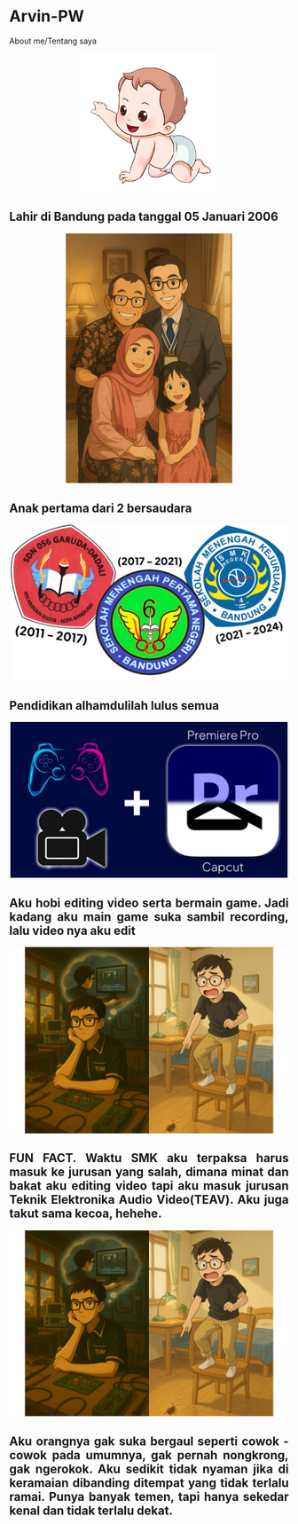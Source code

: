 # Arvin-PW
About me/Tentang saya

<p align="center">
  <img src="https://github.com/arvin-prakasa-wijaya/Arvin-PW/blob/main/bayi%20kartun.png?raw=true" alt="Profil Arvin" width="250"/>
</p>

<div align="justify">
  
  <h2>Lahir di Bandung pada tanggal 05 Januari 2006 </h2>

  <p align="center">
  <img src="https://github.com/arvin-prakasa-wijaya/Arvin-PW/blob/main/Fam.png?raw=true" alt="Profil Arvin" width="300"/>
</p>

<div align="justify">
  
  <h2>Anak pertama dari 2 bersaudara</h2>

   <p align="center">
  <img src="https://github.com/arvin-prakasa-wijaya/Arvin-PW/blob/main/pendidikan%20sekolah.png?raw=true" alt="Profil Arvin" width="500"/>
</p>

<div align="justify">
  
  <h2>Pendidikan alhamdulilah lulus semua</h2>

<p align="center">
  <img src="https://github.com/arvin-prakasa-wijaya/Arvin-PW/blob/main/ngonten.jpg?raw=true" alt="Profil Arvin" width="500"/>
</p>

<div align="justify">
  
  <h2>Aku hobi editing video serta bermain game. Jadi kadang aku main game suka sambil recording, lalu video nya aku edit </h2>

  <p align="center">
  <img src="https://github.com/arvin-prakasa-wijaya/Arvin-PW/blob/main/funfact.png?raw=true" alt="Profil Arvin" width="550"/>
</p>

<div align="justify">
  
  <h2>FUN FACT. Waktu SMK aku terpaksa harus masuk ke jurusan yang salah, dimana minat dan bakat aku editing video tapi aku masuk jurusan Teknik Elektronika Audio Video(TEAV). Aku juga takut sama kecoa, hehehe.</h2>

<p align="center">
  <img src="https://github.com/arvin-prakasa-wijaya/Arvin-PW/blob/main/funfact.png?raw=true" alt="Profil Arvin" width="550"/>
</p>

<div align="justify">
  
<h2>Aku orangnya gak suka bergaul seperti cowok - cowok pada umumnya, gak pernah nongkrong, gak ngerokok. Aku sedikit tidak nyaman jika di keramaian dibanding ditempat yang tidak terlalu ramai. Punya banyak temen, tapi hanya sekedar kenal dan tidak terlalu dekat.</h2>

